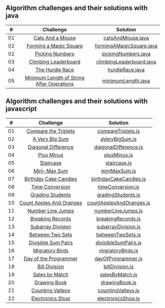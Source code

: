 ## Algorithm challenges and their solutions with java

|  #  |                                                             Challenge                                                             |                               Solution                                |
| :-: | :-------------------------------------------------------------------------------------------------------------------------------: | :-------------------------------------------------------------------: |
| 01  |               [Cats And a Mouse](https://www.hackerrank.com/challenges/cats-and-a-mouse/problem?isFullScreen=true)                |        [catsAndMouse.java](./solutions/java/catsAndMouse.java)        |
| 02  |          [Forming a Magic Square](https://www.hackerrank.com/challenges/magic-square-forming/problem?isFullScreen=true)           | [formingAMagicSquare.java](./solutions/java/formingAMagicSquare.java) |
| 02  |                [Picking Numbers](https://www.hackerrank.com/challenges/picking-numbers/problem?isFullScreen=true)                 |      [pickingNumbers.java](./solutions/java/pickingNumbers.java)      |
| 03  |         [Climbing Leaderboard](https://www.hackerrank.com/challenges/climbing-the-leaderboard/problem?isFullScreen=true)          | [climbingLeaderboard.java](./solutions/java/climbingLeaderboard.java) |
| 04  |                [The Hurdle Race](https://www.hackerrank.com/challenges/the-hurdle-race/problem?isFullScreen=true)                 |          [hurdleRace.java](./solutions/java/hurdleRace.java)          |
| 05  | [Minimum Length of String After Operations](https://leetcode.com/problems/minimum-length-of-string-after-operations/description/) |       [minimumLength.java](./solutions/java/minimumLength.java)       |

## Algorithm challenges and their solutions with javascript

|  #  |                                                      Challenge                                                      |                                  Solution                                   |
| :-: | :-----------------------------------------------------------------------------------------------------------------: | :-------------------------------------------------------------------------: |
| 01  |    [Compare the Triplets](https://www.hackerrank.com/challenges/compare-the-triplets/problem?isFullScreen=true)     |       [compareTriplets.js](./solutions/javascript/compareTriplets.js)       |
| 02  |          [A Very Big Sum](https://www.hackerrank.com/challenges/a-very-big-sum/problem?isFullScreen=true)           |           [aVeryBigSum.js](./solutions/javascript/aVeryBigSum.js)           |
| 03  |     [Diagonal Difference](https://www.hackerrank.com/challenges/diagonal-difference/problem?isFullScreen=true)      |    [diagonalDifference.js](./solutions/javascript/diagonalDifference.js)    |
| 04  |              [Plus Minus](https://www.hackerrank.com/challenges/plus-minus/problem?isFullScreen=true)               |             [plusMinus.js](./solutions/javascript/plusMinus.js)             |
| 05  |               [Staircase](https://www.hackerrank.com/challenges/staircase/problem?isFullScreen=true)                |             [staircase.js](./solutions/javascript/staircase.js)             |
| 06  |            [Mini-Max Sum](https://www.hackerrank.com/challenges/mini-max-sum/problem?isFullScreen=true)             |            [miniMaxSum.js](./solutions/javascript/miniMaxSum.js)            |
| 07  |   [Birthday Cake Candles](https://www.hackerrank.com/challenges/birthday-cake-candles/problem?isFullScreen=true)    |   [birthdayCakeCandles.js](./solutions/javascript/birthdayCakeCandles.js)   |
| 08  |         [Time Conversion](https://www.hackerrank.com/challenges/time-conversion/problem?isFullScreen=true)          |        [timeConversion.js](./solutions/javascript/timeConversion.js)        |
| 09  |             [Grading Students](https://www.hackerrank.com/challenges/grading/problem?isFullScreen=true)             |       [gradingStudents.js](./solutions/javascript/gradingStudents.js)       |
| 10  |    [Count Apples And Oranges](https://www.hackerrank.com/challenges/apple-and-orange/problem?isFullScreen=true)     | [countApplesAndOranges.js](./solutions/javascript/countApplesAndOranges.js) |
| 11  |            [Number Line Jumps](https://www.hackerrank.com/challenges/kangaroo/problem?isFullScreen=true)            |       [numberLineJumps.js](./solutions/javascript/numberLineJumps.js)       |
| 12  | [Breaking Records](https://www.hackerrank.com/challenges/breaking-best-and-worst-records/problem?isFullScreen=true) |       [breakingRecords.js](./solutions/javascript/breakingRecords.js)       |
| 13  |        [Subarray Division](https://www.hackerrank.com/challenges/the-birthday-bar/problem?isFullScreen=true)        |      [subarrayDivision.js](./solutions/javascript/subarrayDivision.js)      |
| 14  |        [Between Two Sets](https://www.hackerrank.com/challenges/between-two-sets/problem?isFullScreen=true)         |        [betweenTwoSets.js](./solutions/javascript/betweenTwoSets.js)        |
| 15  |     [Divisible Sum Pairs](https://www.hackerrank.com/challenges/divisible-sum-pairs/problem?isFullScreen=true)      |     [divisibleSumPairs.js](./solutions/javascript/divisibleSumPairs.js)     |
| 16  |         [Migratory Birds](https://www.hackerrank.com/challenges/migratory-birds/problem?isFullScreen=true)          |        [migratoryBirds.js](./solutions/javascript/migratoryBirds.js)        |
| 17  |   [Day of the Programmer](https://www.hackerrank.com/challenges/day-of-the-programmer/problem?isFullScreen=true)    |       [dayOfProgrammer.js](./solutions/javascript/dayOfProgrammer.js)       |
| 18  |            [Bill Division](https://www.hackerrank.com/challenges/bon-appetit/problem?isFullScreen=true)             |          [billDivision.js](./solutions/javascript/billDivision.js)          |
| 19  |           [Sales by Match](https://www.hackerrank.com/challenges/sock-merchant/problem?isFullScreen=true)           |          [salesByMatch.js](./solutions/javascript/salesByMatch.js)          |
| 20  |            [Drawing Book](https://www.hackerrank.com/challenges/drawing-book/problem?isFullScreen=true)             |           [drawingBook.js](./solutions/javascript/drawingBook.js)           |
| 21  |        [Counting Valleys](https://www.hackerrank.com/challenges/counting-valleys/problem?isFullScreen=true)         |       [countingValleys.js](./solutions/javascript/countingValleys.js)       |
| 22  |        [Electronics Shop](https://www.hackerrank.com/challenges/electronics-shop/problem?isFullScreen=true)         |       [electronicsShop.js](./solutions/javascript/electronicsShop.js)       |
